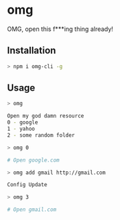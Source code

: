 # omg

OMG, open this f\*\*\*ing thing already!

## Installation

```sh
> npm i omg-cli -g
```

## Usage

```sh
> omg

Open my god damn resource
0 - google
1 - yahoo
2 - some random folder

> omg 0

# Open google.com

> omg add gmail http://gmail.com

Config Update

> omg 3

# Open gmail.com
```
